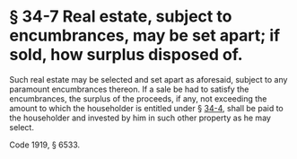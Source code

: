 # § 34-7 Real estate, subject to encumbrances, may be set apart; if sold, how surplus disposed of.

<p>Such real estate may be selected and set apart as aforesaid, subject to any paramount encumbrances thereon. If a sale be had to satisfy the encumbrances, the surplus of the proceeds, if any, not exceeding the amount to which the householder is entitled under § <a href='http://law.lis.virginia.gov/vacode/34-4/'>34-4</a>, shall be paid to the householder and invested by him in such other property as he may select.</p><p>Code 1919, § 6533.</p>
